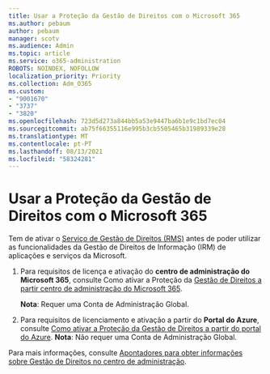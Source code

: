 ```yaml
---
title: Usar a Proteção da Gestão de Direitos com o Microsoft 365
ms.author: pebaum
author: pebaum
manager: scotv
ms.audience: Admin
ms.topic: article
ms.service: o365-administration
ROBOTS: NOINDEX, NOFOLLOW
localization_priority: Priority
ms.collection: Adm_O365
ms.custom:
- "9001670"
- "3737"
- "3820"
ms.openlocfilehash: 723d5d273a844bb5a53e9447ba6b1e9c1bd7ec04
ms.sourcegitcommit: ab75f66355116e995b3cb5505465b31989339e28
ms.translationtype: MT
ms.contentlocale: pt-PT
ms.lasthandoff: 08/13/2021
ms.locfileid: "58324281"
---
```

# <a name="use-rights-management-protection-with-microsoft-365"></a>Usar a Proteção da Gestão de Direitos com o Microsoft 365

Tem de ativar o [Serviço de Gestão de Direitos (RMS)](https://docs.microsoft.com/azure/information-protection/what-is-azure-rms) antes de poder utilizar as funcionalidades da Gestão de Direitos de Informação (IRM) de aplicações e serviços da Microsoft.

1. Para requisitos de licença e ativação do **centro de administração do Microsoft 365**, consulte Como ativar a Proteção da [Gestão de Direitos a partir centro de administração do Microsoft 365](https://docs.microsoft.com/azure/information-protection/activate-office365). 

    **Nota**: Requer uma Conta de Administração Global.

2. Para requisitos de licenciamento e ativação a partir do **Portal do Azure**, consulte [ Como ativar a Proteção da Gestão de Direitos a partir do portal do Azure](https://docs.microsoft.com/azure/information-protection/activate-azure). **Nota**: Não requer uma Conta de Administração Global.

Para mais informações, consulte [Apontadores para obter informações sobre Gestão de Direitos no centro de administração](https://docs.microsoft.com/office365/enterprise/activate-rms-in-office-365).
